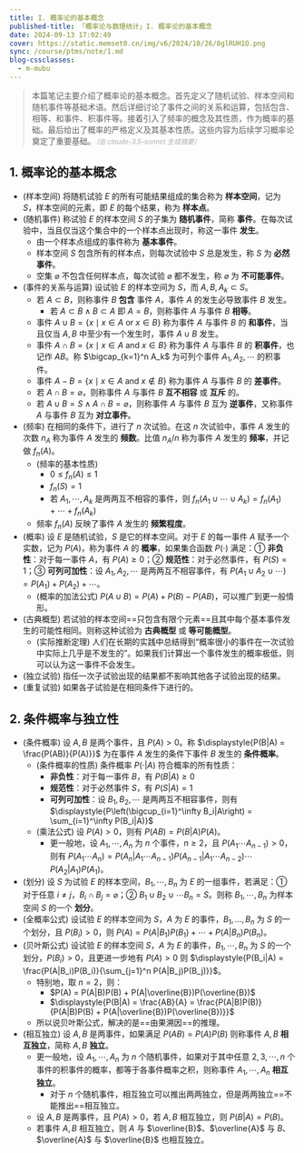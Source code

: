 ```yaml
---
title: I. 概率论的基本概念
published-title: 「概率论与数理统计」I. 概率论的基本概念
date: 2024-09-13 17:02:49
cover: https://static.memset0.cn/img/v6/2024/10/26/8glRUH1O.png
sync: /course/ptms/note/1.md
blog-cssclasses:
  - m-mubu
---
```


> 本篇笔记主要介绍了概率论的基本概念。首先定义了随机试验、样本空间和随机事件等基础术语。然后详细讨论了事件之间的关系和运算，包括包含、相等、和事件、积事件等。接着引入了频率的概念及其性质，作为概率的基础。最后给出了概率的严格定义及其基本性质。这些内容为后续学习概率论奠定了重要基础。<small style="font-style: italic; opacity: 0.5">（由 claude-3.5-sonnet 生成摘要）</small>

<!-- more -->

## 1. 概率论的基本概念

- <span class="m-definition">(样本空间)</span> 将随机试验 $E$ 的所有可能结果组成的集合称为 **样本空间**，记为 $S$，样本空间的元素，即 $E$ 的每个结果，称为 **样本点**。
- <span class="m-definition">(随机事件)</span> 称试验 $E$ 的样本空间 $S$ 的子集为 **随机事件**，简称 **事件**。在每次试验中，当且仅当这个集合中的一个样本点出现时，称这一事件 **发生**。
    - 由一个样本点组成的事件称为 **基本事件**。
    - 样本空间 $S$ 包含所有的样本点，则每次试验中 $S$ 总是发生，称 $S$ 为 **必然事件**。
    - 空集 $\varnothing$ 不包含任何样本点，每次试验 $\varnothing$ 都不发生，称 $\varnothing$ 为 **不可能事件**。
- <span class="m-definition">(事件的关系与运算)</span> 设试验 $E$ 的样本空间为 $S$，而 $A,B,A_k \subset S$。
    - 若 $A \subset B$，则称事件 $B$ **包含** 事件 $A$，事件 $A$ 的发生必导致事件 $B$ 发生。
        - 若 $A \subset B \land B \subset A$ 即 $A = B$，则称事件 $A$ 与事件 $B$ **相等**。
    - 事件 $A \cup B = \{x \mid x \in A \text{ or } x \in B\}$ 称为事件 $A$ 与事件 $B$ 的 **和事件**，当且仅当 $A,B$ 中至少有一个发生时，事件 $A \cup B$ 发生。
    - 事件 $A \cap B = \{x \mid x \in A \text{ and } x \in B\}$ 称为事件 $A$ 与事件 $B$ 的 **积事件**，也记作 $AB$。称 $\bigcap_{k=1}^n A_k$ 为可列个事件 $A_1, A_2, \cdots$ 的积事件。
    - 事件 $A - B = \{x \mid x \in A \text{ and } x \notin B\}$ 称为事件 $A$ 与事件 $B$ 的 **差事件**。
    - 若 $A \cap B = \varnothing$，则称事件 $A$ 与事件 $B$ **互不相容** 或 **互斥** 的。
    - 若 $A \cup B = S\land A \cap B = \varnothing$，则称事件 $A$ 与事件 $B$ 互为 **逆事件**，又称事件 $A$ 与事件 $B$ 互为 **对立事件**。
- <span class="m-definition">(频率)</span> 在相同的条件下，进行了 $n$ 次试验。在这 $n$ 次试验中，事件 $A$ 发生的次数 $n_A$ 称为事件 $A$ 发生的 **频数**。比值 $n_A/n$ 称为事件 $A$ 发生的 **频率**，并记做 $f_n(A)$。
    - <span class="m-proposition">(频率的基本性质)</span>
        - $0 \leq f_n(A) \leq 1$
        - $f_n(S) = 1$
        - 若 $A_1, \cdots, A_k$ 是两两互不相容的事件，则 $f_n(A_1 \cup \cdots \cup A_k) = f_n(A_1) + \cdots + f_n(A_k)$
    - 频率 $f_n(A)$ 反映了事件 $A$ 发生的 **频繁程度**。
- <span class="m-definition">(概率)</span> 设 $E$ 是随机试验，$S$ 是它的样本空间。对于 $E$ 的每一事件 $A$ 赋予一个实数，记为 $P(A)$，称为事件 $A$ 的 **概率**，如果集合函数 $P(\cdot)$ 满足：① **非负性**：对于每一事件 $A$，有 $P(A) \geq 0$；② **规范性**：对于必然事件，有 $P(S) = 1$；③ **可列可加性**：设 $A_1, A_2, \cdots$ 是两两互不相容事件，有 $\displaystyle{P(A_1 \cup A_2 \cup \cdots) = P(A_1) + P(A_2) +  \cdots}$。
    - <span class="m-proposition">(概率的加法公式)</span> $P(A\cup B)=P(A)+P(B)-P(AB)$，可以推广到更一般情形。
- <span class="m-definition">(古典概型)</span> 若试验的样本空间==只包含有限个元素==且其中每个基本事件发生的可能性相同。则称这种试验为 **古典概型** 或 **等可能概型**。
    - <span class="m-theorem">(实际推断定理)</span> 人们在长期的实践中总结得到“概率很小的事件在一次试验中实际上几乎是不发生的”。如果我们计算出一个事件发生的概率极低，则可以认为这一事件不会发生。
- <span class="m-definition">(独立试验)</span> 指任一次子试验出现的结果都不影响其他各子试验出现的结果。
- <span class="m-definition">(重复试验)</span> 如果各子试验是在相同条件下进行的。

## 2. 条件概率与独立性

- <span class="m-definition">(条件概率)</span> 设 $A,B$ 是两个事件，且 $P(A) > 0$。称 $\displaystyle{P(B|A) = \frac{P(AB)}{P(A)}}$ 为在事件 $A$ 发生的条件下事件 $B$ 发生的 **条件概率**。
    - <span class="m-proposition">(条件概率的性质)</span> 条件概率 $P(\cdot\vert A)$ 符合概率的所有性质：
        - **非负性**：对于每一事件 $B$，有 $P(B|A) \geq 0$
        - **规范性**：对于必然事件 $S$，有 $P(S|A) = 1$
        - **可列可加性**：设 $B_1, B_2, \cdots$ 是两两互不相容事件，则有 $\displaystyle{P\left(\bigcup_{i=1}^\infty B_i|A\right) = \sum_{i=1}^\infty P(B_i|A)}$
    - <span class="m-theorem">(乘法公式)</span> 设 $P(A) > 0$，则有 $P(AB) = P(B|A)P(A)$。
        - 更一般地，设 $A_1, \cdots, A_n$ 为 $n$ 个事件，$n \geq 2$，且 $P(A_1 \cdots A_{n-1}) > 0$，则有 $\displaystyle{P(A_1 \cdots A_n) = P(A_n|A_1 \cdots A_{n-1})P(A_{n-1}|A_1 \cdots A_{n-2}) \cdots P(A_2|A_1)P(A_1)}$。
- <span class="m-definition">(划分)</span> 设 $S$ 为试验 $E$ 的样本空间，$B_{1},\cdots,B_{n}$ 为 $E$ 的一组事件，若满足：① 对于任意 $i\neq j$，$B_i\cap B_{j}=\varnothing$；② $B_{1}\cup B_{2}\cup \cdots B_{n}=S$。则称 $B_{1},\cdots,B_{n}$ 为样本空间 $S$ 的一个 **划分**。
- <span class="m-theorem">(全概率公式)</span> 设试验 $E$ 的样本空间为 $S$，$A$ 为 $E$ 的事件，$B_1,\ldots,B_n$ 为 $S$ 的一个划分，且 $P(B_i) > 0$，则 $P(A) = P(A|B_1)P(B_1) + \cdots + P(A|B_n)P(B_n)$。
- <span class="m-theorem">(贝叶斯公式)</span> 设试验 $E$ 的样本空间 $S$，$A$ 为 $E$ 的事件，$B_1, \cdots, B_n$ 为 $S$ 的一个划分，$P(B_i) > 0$，且更进一步地有 $P(A) > 0$ 则 $\displaystyle{P(B_i|A) = \frac{P(A|B_i)P(B_i)}{\sum_{j=1}^n P(A|B_j)P(B_j)}}$。
    - 特别地，取 $n = 2$，则：
        - $P(A) = P(A|B)P(B) + P(A|\overline{B})P(\overline{B})$
        - $\displaystyle{P(B|A) = \frac{AB}{A} = \frac{P(A|B)P(B)}{P(A|B)P(B) + P(A|\overline{B})P(\overline{B})}}$
    - 所以说贝叶斯公式，解决的是==由果溯因==的推理。
- <span class="m-definition">(相互独立)</span> 设 $A, B$ 是两事件，如果满足 $P(AB) = P(A)P(B)$ 则称事件 $A, B$ **相互独立**，简称 $A, B$ **独立**。
    - <span class="m-definition"></span> 更一般地，设 $A_1, \cdots, A_n$ 为 $n$ 个随机事件，如果对于其中任意 $2, 3,\cdots , n$ 个事件的积事件的概率，都等于各事件概率之积，则称事件 $A_1, \cdots, A_n$ **相互独立**。
        - 对于 $n$ 个随机事件，相互独立可以推出两两独立，但是两两独立==不能推出==相互独立。
    - <span class="m-proposition"></span> 设 $A, B$ 是两事件，且 $P(A) > 0$，若 $A, B$ 相互独立，则 $P(B|A) = P(B)$。
    - <span class="m-proposition"></span> 若事件 $A, B$ 相互独立，则 $A$ 与 $\overline{B}$、$\overline{A}$ 与 $B$、$\overline{A}$ 与 $\overline{B}$ 也相互独立。

